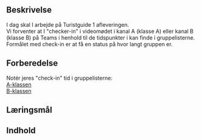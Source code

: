 ## Beskrivelse
I dag skal I arbejde på Turistguide 1 afleveringen.  
Vi forventer at I "checker-in" i videomødet i kanal A (klasse A) eller kanal B (klasse B) på Teams i henhold til de tidspunkter i kan finde i gruppelisterne.  
Formålet med check-in er at få en status på hvor langt gruppen er.

## Forberedelse
Notér jeres "check-in" tid i gruppelisterne:  
[A-klassen](https://studkea.sharepoint.com/:x:/r/sites/TeamDATA-GBG-F25AB-A/_layouts/15/Doc2.aspx?action=edit&sourcedoc=%7Bce411094-1bf1-4ddf-8b67-3169679aef94%7D&wdOrigin=TEAMS-MAGLEV.teamsSdk_ns.rwc&wdExp=TEAMS-TREATMENT&wdhostclicktime=1753255068888&web=1)  
[B-klassen](https://studkea.sharepoint.com/:x:/r/sites/TeamDATA-GBG-F25AB-B/_layouts/15/Doc2.aspx?action=edit&sourcedoc=%7B1d7d94c9-dc21-4e30-b9d3-6a5b0430bb06%7D&wdOrigin=TEAMS-MAGLEV.teamsSdk_ns.rwc&wdExp=TEAMS-TREATMENT&wdhostclicktime=1753256485055&web=1)


## Læringsmål

## Indhold
